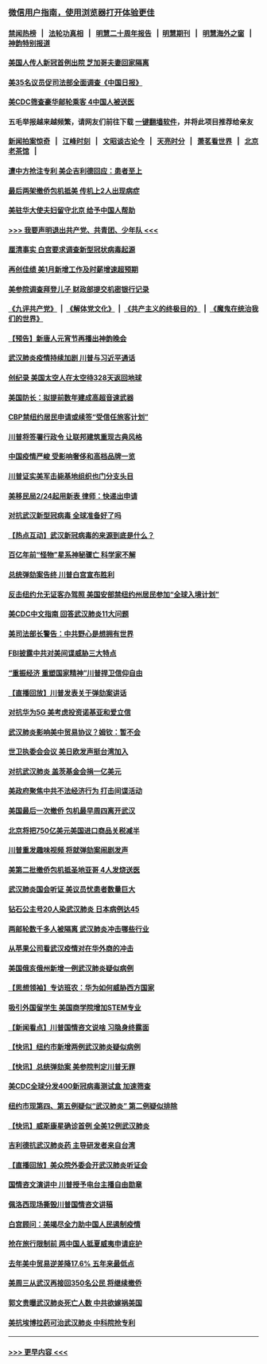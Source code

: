 ### [微信用户指南，使用浏览器打开体验更佳](https://github.com/gfw-breaker/banned-news1/blob/master/indexes/wechat-guide.md?t=0)
#### [禁闻热榜](热点新闻.md?t=0)  &nbsp;&nbsp;|&nbsp;&nbsp; [法轮功真相](https://github.com/gfw-breaker/truth/blob/master/README.md?t=0) &nbsp;&nbsp;|&nbsp;&nbsp; [明慧二十周年报告](https://github.com/gfw-breaker/mh-reports/blob/master/README.md?t=0) &nbsp;&nbsp;|&nbsp;&nbsp;[明慧期刊](https://github.com/gfw-breaker/mh-qikan) &nbsp;&nbsp;|&nbsp;&nbsp; [明慧海外之窗](https://github.com/gfw-breaker/mh-news/blob/master/README.md?t=0) &nbsp;&nbsp;|&nbsp;&nbsp; [神韵特别报道](https://github.com/gfw-breaker/mh-news/blob/master/shenyun.md?t=0)
#### [美国人传人新冠首例出院 芝加哥夫妻回家隔离](../pages/nsc412/n11852452.md?t=02080502) 
#### [美35名议员促司法部全面调查《中国日报》](../pages/nsc412/n11852435.md?t=02080502) 
#### [美CDC筛查豪华邮轮乘客 4中国人被送医](../pages/nsc412/n11852085.md?t=02080502) 
#### 五毛举报越来越频繁，请网友们前往下载 [一键翻墙软件](https://github.com/gfw-breaker/ssr-accounts)，并将此项目推荐给亲友
#### [新闻拍案惊奇](https://github.com/gfw-breaker/banned-news1/blob/master/pages/link4.md) &nbsp;&nbsp;|&nbsp;&nbsp; [江峰时刻](https://github.com/gfw-breaker/banned-news1/blob/master/pages/link4.md) &nbsp;&nbsp;|&nbsp;&nbsp; [文昭谈古论今](https://github.com/gfw-breaker/banned-news1/blob/master/pages/link4.md) &nbsp;&nbsp;|&nbsp;&nbsp; [天亮时分](https://github.com/gfw-breaker/banned-news1/blob/master/pages/link4.md) &nbsp;&nbsp;|&nbsp;&nbsp; [萧茗看世界](https://github.com/gfw-breaker/banned-news1/blob/master/pages/link4.md) &nbsp;&nbsp;|&nbsp;&nbsp; [北京老茶馆](https://github.com/gfw-breaker/banned-news1/blob/master/pages/link4.md) &nbsp;&nbsp;|&nbsp;&nbsp; 
#### [遭中方抢注专利 美企吉利德回应：患者至上](../pages/nsc412/n11852037.md?t=02080502) 
#### [最后两架撤侨包机抵美 传机上2人出现病症](../pages/nsc412/n11852173.md?t=02080502) 
#### [美驻华大使夫妇留守北京 给予中国人帮助](../pages/nsc412/n11852165.md?t=02080502) 
#### [>>> 我要声明退出共产党、共青团、少年队 <<<](https://github.com/begood0513/goodnews/blob/master/quit/letter.md) 
#### [厘清事实 白宫要求调查新型冠状病毒起源](../pages/nsc412/n11852106.md?t=02080502) 
#### [再创佳绩 美1月新增工作及时薪增速超预期](../pages/nsc412/n11852174.md?t=02080502) 
#### [美参院调查拜登儿子 财政部提交机密银行记录](../pages/nsc412/n11851808.md?t=02080502) 
#### [《九评共产党》](https://github.com/begood0513/9ping.md/blob/master/README.md) &nbsp;|&nbsp; [《解体党文化》](../../../../jtdwh.md/blob/master/README.md)  &nbsp;|&nbsp; [《共产主义的终极目的》](../../../../gczydzjmd.md/blob/master/README.md) &nbsp;|&nbsp; [《魔鬼在统治我们的世界》](../../../../mgztzwmdsj.md/blob/master/README.md) 
#### [【预告】新唐人元宵节再播出神韵晚会](../pages/nsc412/n11843192.md?t=02080502) 
#### [武汉肺炎疫情持续加剧 川普与习近平通话](../pages/nsc412/n11851613.md?t=02080502) 
#### [创纪录 美国太空人在太空待328天返回地球](../pages/nsc412/n11851266.md?t=02080502) 
#### [美国防长：拟提前数年建成高超音速武器](../pages/nsc412/n11850959.md?t=02080502) 
#### [CBP禁纽约居民申请或续签“受信任旅客计划”](../pages/nsc412/n11850857.md?t=02080502) 
#### [川普将签署行政令 让联邦建筑重现古典风格](../pages/nsc412/n11850654.md?t=02080502) 
#### [中国疫情严峻 受影响奢侈和高档品牌一览](../pages/nsc412/n11850319.md?t=02080502) 
#### [川普证实美军击毙基地组织也门分支头目](../pages/nsc412/n11850383.md?t=02080502) 
#### [美移民局2/24起用新表 律师：快递出申请](../pages/nsc412/n11848220.md?t=02080502) 
#### [对抗武汉新型冠病毒 全球准备好了吗](../pages/nsc412/n11850142.md?t=02080502) 
#### [【热点互动】武汉新冠病毒的来源到底是什么？](../pages/nsc412/n11849749.md?t=02080502) 
#### [百亿年前“怪物”星系神秘骤亡 科学家不解](../pages/nsc412/n11849863.md?t=02080502) 
#### [总统弹劾案告终 川普白宫宣布胜利](../pages/nsc412/n11849985.md?t=02080502) 
#### [反击纽约允无证客办驾照  美国安部禁纽约州居民参加“全球入境计划”](../pages/nsc412/n11849828.md?t=02080502) 
#### [美CDC中文指南 回答武汉肺炎11大问题](../pages/nsc412/n11849703.md?t=02080502) 
#### [美司法部长警告：中共野心是想拥有世界](../pages/nsc412/n11849769.md?t=02080502) 
#### [FBI披露中共对美间谍威胁三大特点](../pages/nsc412/n11849700.md?t=02080502) 
#### [“重振经济 重塑国家精神”川普捍卫信仰自由](../pages/nsc412/n11849641.md?t=02080502) 
#### [【直播回放】川普发表关于弹劾案讲话](../pages/nsc412/n11849472.md?t=02080502) 
#### [对抗华为5G 美考虑投资诺基亚和爱立信](../pages/nsc412/n11849510.md?t=02080502) 
#### [武汉肺炎影响美中贸易协议？姆钦：暂不会](../pages/nsc412/n11849497.md?t=02080502) 
#### [世卫执委会会议 美日欧发声挺台湾加入](../pages/nsc412/n11849433.md?t=02080502) 
#### [对抗武汉肺炎 盖茨基金会捐一亿美元](../pages/nsc412/n11848953.md?t=02080502) 
#### [美政府聚焦中共不法经济行为 打击间谍活动](../pages/nsc412/n11849322.md?t=02080502) 
#### [美国最后一次撤侨 包机最早周四离开武汉](../pages/nsc412/n11849395.md?t=02080502) 
#### [北京将把750亿美元美国进口商品关税减半](../pages/nsc412/n11848896.md?t=02080502) 
#### [川普重发趣味视频 将就弹劾案闹剧发声](../pages/nsc412/n11848715.md?t=02080502) 
#### [美第二批撤侨包机抵圣地亚哥 4人发烧送医](../pages/nsc412/n11847923.md?t=02080502) 
#### [武汉肺炎国会听证 美议员忧患者数量巨大](../pages/nsc412/n11844851.md?t=02080502) 
#### [钻石公主号20人染武汉肺炎 日本病例达45](../pages/nsc412/n11847823.md?t=02080502) 
#### [两邮轮数千多人被隔离 武汉肺炎冲击哪些行业](../pages/nsc412/n11847456.md?t=02080502) 
#### [从苹果公司看武汉疫情对在华外商的冲击](../pages/nsc412/n11847586.md?t=02080502) 
#### [美国俄亥俄州新增一例武汉肺炎疑似病例](../pages/nsc412/n11847714.md?t=02080502) 
#### [【思想领袖】专访班农：华为如何威胁西方国家](../pages/nsc412/n11847306.md?t=02080502) 
#### [吸引外国留学生 美国商学院增加STEM专业](../pages/nsc412/n11847417.md?t=02080502) 
#### [【新闻看点】川普国情咨文说啥 习隐身终露面](../pages/nsc412/n11847016.md?t=02080502) 
#### [【快讯】纽约市新增两例武汉肺炎疑似病例](../pages/nsc412/n11847250.md?t=02080502) 
#### [【快讯】总统弹劾案 美参院判定川普无罪](../pages/nsc412/n11847316.md?t=02080502) 
#### [美CDC全球分发400新冠病毒测试盒 加速筛查](../pages/nsc412/n11847260.md?t=02080502) 
#### [纽约市现第四、第五例疑似“武汉肺炎”   第二例疑似排除](../pages/nsc412/n11847332.md?t=02080502) 
#### [【快讯】威斯康星确诊首例 全美12例武汉肺炎](../pages/nsc412/n11847162.md?t=02080502) 
#### [吉利德抗武汉肺炎药 主导研发者来自台湾](../pages/nsc412/n11847064.md?t=02080502) 
#### [【直播回放】美众院外委会开武汉肺炎听证会](../pages/nsc412/n11846727.md?t=02080502) 
#### [国情咨文演讲中 川普授予电台主播自由勋章](../pages/nsc412/n11846815.md?t=02080502) 
#### [佩洛西现场撕毁川普国情咨文讲稿](../pages/nsc412/n11846724.md?t=02080502) 
#### [白宫顾问：美竭尽全力助中国人民遏制疫情](../pages/nsc412/n11846756.md?t=02080502) 
#### [抢在旅行限制前 两中国人抵夏威夷申请庇护](../pages/nsc412/n11846866.md?t=02080502) 
#### [去年美中贸易逆差降17.6% 五年来最低点](../pages/nsc412/n11846755.md?t=02080502) 
#### [美周三从武汉再接回350名公民 将继续撤侨](../pages/nsc412/n11846705.md?t=02080502) 
#### [郭文贵曝武汉肺炎死亡人数 中共欲嫁祸美国](../pages/nsc412/n11846240.md?t=02080502) 
#### [美抗埃博拉药可治武汉肺炎 中科院抢专利](../pages/nsc412/n11846409.md?t=02080502) 

----
#### [ >>> 更早内容 <<< ](../indexes/nsc412-earlier.md)
